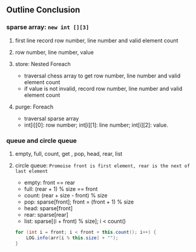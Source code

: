 ## Outline Conclusion

### sparse array: **`new int [][3]`**

1. first line record row number, line number and valid element count
2. row number, line number, value
3. store: Nested Foreach

   - traversal chess array to get row number, line number and valid element count
   - if value is not invalid, record row number, line number and valid element count

4. purge: Foreach

   - traversal sparse array
   - int[i][0]: row number; int[i][1]: line number; int[i][2]: value.

### queue and circle queue

1. empty, full, count, get , pop, head, rear, list
2. circle queue: `Promoise front is first element, rear is the next of last element`

   - empty: front == rear
   - full: (rear + 1) % size == front
   - count: (rear + size - front) % size
   - pop: sparse[front]; front = (front + 1) % size
   - head: sparse[front]
   - rear: sparse[rear]
   - list: sparse[(i + front) % size]; i < count()

   ```java
   for (int i = front; i < front + this.count(); i++) {
       LOG.info(arr[i % this.size] + "");
   }
   ```

